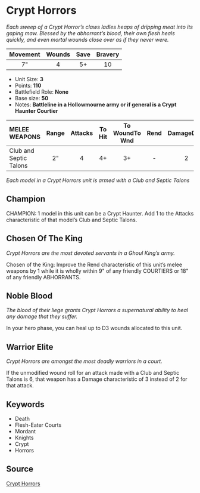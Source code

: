 # Crypt Horrors

_Each sweep of a Crypt Horror’s claws ladles heaps of dripping meat into its gaping maw. Blessed by the abhorrant’s blood, their own flesh heals quickly, and even mortal wounds close over as if they never were._


| Movement | Wounds | Save | Bravery |
|:--------:|:------:|:----:|:-------:|
| 7" | 4 | 5+ | 10 |

* Unit Size: **3**
* Points: **110**
* Battlefield Role: **None**
* Base size: **50**
* Notes: **Battleline in a Hollowmourne army or if general is a Crypt Haunter Courtier**

| MELEE WEAPONS | Range | Attacks | To Hit | To WoundTo Wnd | Rend | DamageDmg |
|:---|:--:|:--:|:--:|:--:|:--:|:--:|
| Club and Septic Talons | 2" | 4 | 4+ | 3+ | - | 2 |


_Each model in a Crypt Horrors unit is armed with a Club and Septic Talons_

## Champion

CHAMPION: 1 model in this unit can be a Crypt Haunter. Add 1 to the Attacks characteristic of that model’s Club and Septic Talons.

## Chosen Of The King

_Crypt Horrors are the most devoted servants in a Ghoul King’s army._

Chosen of the King: Improve the Rend characteristic of this unit’s melee weapons by 1 while it is wholly within 9" of any friendly COURTIERS or 18" of any friendly ABHORRANTS.

## Noble Blood

_The blood of their liege grants Crypt Horrors a supernatural ability to heal any damage that they suffer._

In your hero phase, you can heal up to D3 wounds allocated to this unit.

## Warrior Elite

_Crypt Horrors are amongst the most deadly warriors in a court._

If the unmodified wound roll for an attack made with a Club and Septic Talons is 6, that weapon has a Damage characteristic of 3 instead of 2 for that attack.

## Keywords

* Death
* Flesh-Eater Courts
* Mordant
* Knights
* Crypt
* Horrors


## Source

[Crypt Horrors](https://wahapedia.ru/aos3/factions/flesh-eater-courts/Crypt-Horrors)
